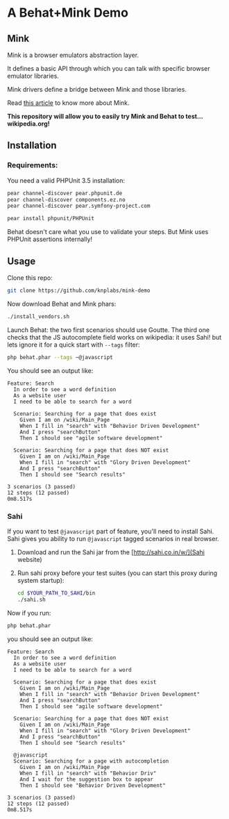 # A Behat+Mink Demo

## Mink

Mink is a browser emulators abstraction layer.

It defines a basic API through which you can talk with specific browser emulator libraries.

Mink drivers define a bridge between Mink and those libraries.

Read [this article](http://www.knplabs.com/en/blog/one-mink-to-rule-them-all) to know more about Mink.

**This repository will allow you to easily try Mink and Behat to test… wikipedia.org!**

## Installation

### Requirements:

You need a valid PHPUnit 3.5 installation:

``` bash
pear channel-discover pear.phpunit.de
pear channel-discover components.ez.no
pear channel-discover pear.symfony-project.com

pear install phpunit/PHPUnit
```

Behat doesn't care what you use to validate your steps. But Mink uses PHPUnit assertions internally!

## Usage 

Clone this repo:

``` bash
git clone https://github.com/knplabs/mink-demo
```

Now download Behat and Mink phars:

``` bash
./install_vendors.sh
```

Launch Behat: the two first scenarios should use Goutte.
The third one checks that the JS autocomplete field works on wikipedia: it uses Sahi!
but lets ignore it for a quick start with `--tags` filter:

``` bash
php behat.phar --tags ~@javascript
```

You should see an output like:

``` gherkin
Feature: Search
  In order to see a word definition
  As a website user
  I need to be able to search for a word

  Scenario: Searching for a page that does exist
    Given I am on /wiki/Main_Page
    When I fill in "search" with "Behavior Driven Development"
    And I press "searchButton"
    Then I should see "agile software development"

  Scenario: Searching for a page that does NOT exist
    Given I am on /wiki/Main_Page
    When I fill in "search" with "Glory Driven Development"
    And I press "searchButton"
    Then I should see "Search results"

3 scenarios (3 passed)
12 steps (12 passed)
0m8.517s
```

### Sahi

If you want to test `@javascript` part of feature, you'll need to install Sahi.
Sahi gives you ability to run `@javascript` tagged scenarios in real browser.

1. Download and run the Sahi jar from the [http://sahi.co.in/w/](Sahi website)
2. Run sahi proxy before your test suites (you can start this proxy during system startup):

    ``` bash
    cd $YOUR_PATH_TO_SAHI/bin
    ./sahi.sh
    ```

Now if you run:

``` bash
php behat.phar
```

you should see an output like:

``` gherkin
Feature: Search
  In order to see a word definition
  As a website user
  I need to be able to search for a word

  Scenario: Searching for a page that does exist
    Given I am on /wiki/Main_Page
    When I fill in "search" with "Behavior Driven Development"
    And I press "searchButton"
    Then I should see "agile software development"

  Scenario: Searching for a page that does NOT exist
    Given I am on /wiki/Main_Page
    When I fill in "search" with "Glory Driven Development"
    And I press "searchButton"
    Then I should see "Search results"

  @javascript
  Scenario: Searching for a page with autocompletion
    Given I am on /wiki/Main_Page
    When I fill in "search" with "Behavior Driv"
    And I wait for the suggestion box to appear
    Then I should see "Behavior Driven Development"

3 scenarios (3 passed)
12 steps (12 passed)
0m8.517s
```

